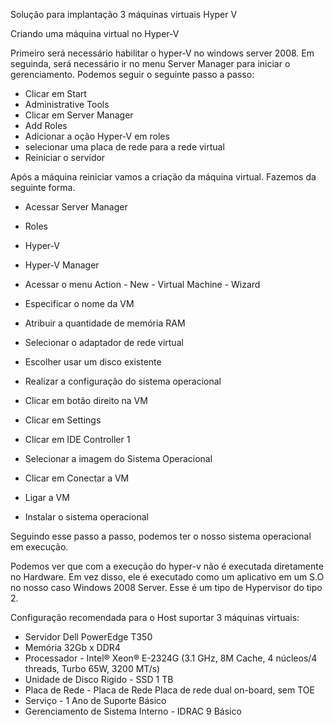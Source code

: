 Solução para implantação 3 máquinas virtuais Hyper V

Criando uma máquina virtual no Hyper-V

Primeiro será necessário habilitar o hyper-V no windows server 2008. Em seguinda, será necessário ir no menu Server Manager para iniciar
o gerenciamento. Podemos seguir o seguinte passo a passo: 

- Clicar em Start
- Administrative Tools
- Clicar em Server Manager
- Add Roles
- Adicionar a oção Hyper-V em roles
- selecionar uma placa de rede para a rede virtual
- Reiniciar o servidor

Após a máquina reiniciar vamos a criação da máquina virtual. Fazemos da seguinte forma.

- Acessar Server Manager

- Roles
- Hyper-V
- Hyper-V Manager
- Acessar o menu Action - New - Virtual Machine - Wizard
- Especificar o nome da VM
- Atribuir a quantidade de memória RAM
- Selecionar o adaptador de rede virtual
- Escolher usar um disco existente
- Realizar a configuração do sistema operacional
- Clicar em botão direito na VM
- Clicar em Settings
- Clicar em IDE Controller 1
- Selecionar a imagem do Sistema Operacional
- Clicar em Conectar a VM
- Ligar a VM
- Instalar o sistema operacional

Seguindo esse passo a passo, podemos ter o nosso sistema operacional em execução.

Podemos ver que com a execução do hyper-v não é executada diretamente no Hardware. Em vez disso, ele é executado como um aplicativo em um S.O no 
nosso caso Windows 2008 Server. Esse é um tipo de Hypervisor do tipo 2.

Configuração recomendada para o Host suportar 3 máquinas virtuais:

- Servidor Dell PowerEdge T350 
- Memória 32Gb x DDR4
- Processador - Intel® Xeon® E-2324G (3.1 GHz, 8M Cache, 4 núcleos/4 threads, Turbo 65W, 3200 MT/s) 
- Unidade de Disco Rigido - SSD 1 TB
- Placa de Rede - Placa de Rede Placa de rede dual on-board, sem TOE 
- Serviço - 1 Ano de Suporte Básico
- Gerenciamento de Sistema Interno - IDRAC 9 Básico




